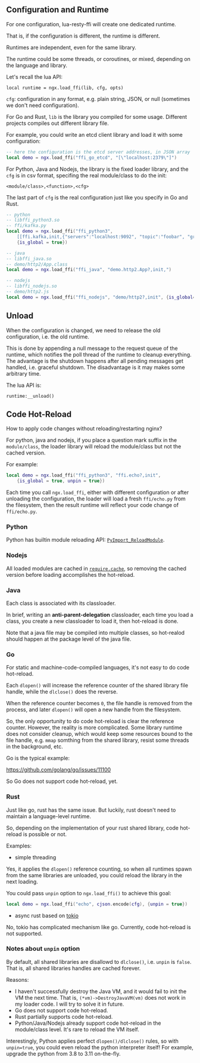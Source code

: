 ## Configuration and Runtime

For one configuration, lua-resty-ffi will create one dedicated runtime.

That is, if the configuration is different, the runtime is different.

Runtimes are independent, even for the same library.

The runtime could be some threads, or coroutines, or mixed, depending on the language and library.

Let's recall the lua API:

`local runtime = ngx.load_ffi(lib, cfg, opts)`

`cfg`: configuration in any format, e.g. plain string, JSON, or null (sometimes we don't need configuration).

For Go and Rust, `lib` is the library you compiled for some usage. Different projects compiles out different library file.

For example, you could write an etcd client library and load it with some configuration:

```lua
-- here the configuration is the etcd server addresses, in JSON array
local demo = ngx.load_ffi("ffi_go_etcd", "[\"localhost:2379\"]")
```

For Python, Java and Nodejs, the library is the fixed loader library, and the `cfg` is in csv format,
specifing the real module/class to do the init:

`<module/class>,<function>,<cfg>`

The last part of `cfg` is the real configuration just like you specify in Go and Rust.

```lua
-- python
-- libffi_python3.so
-- ffi/kafka.py
local demo = ngx.load_ffi("ffi_python3",
    [[ffi.kafka,init,{"servers":"localhost:9092", "topic":"foobar", "group_id": "foobar"}]],
    {is_global = true})

-- java
-- libffi_java.so
-- demo/http2/App.class
local demo = ngx.load_ffi("ffi_java", "demo.http2.App?,init,")

-- nodejs
-- libffi_nodejs.so
-- demo/http2.js
local demo = ngx.load_ffi("ffi_nodejs", "demo/http2?,init", {is_global=true})
```

## Unload

When the configuration is changed, we need to release the old configuration, i.e. the old runtime.

This is done by appending a null message to the request queue of the runtime, which notifies the
poll thread of the runtime to cleanup everything.
The advantage is the shutdown happens after all pending messages get handled, i.e. graceful shutdown.
The disadvantage is it may makes some arbitrary time.

The lua API is:

`runtime:__unload()`

## Code Hot-Reload

How to apply code changes without reloading/restarting nginx?

For python, java and nodejs, if you place a question mark suffix in the `module/class`,
the loader library will reload the module/class but not the cached version.

For example:

```lua
local demo = ngx.load_ffi("ffi_python3", "ffi.echo?,init",
    {is_global = true, unpin = true})
```

Each time you call `ngx.load_ffi`, either with different configuration or after unloading the configuration,
the loader will load a fresh `ffi/echo.py` from the filesystem,
then the result runtime will reflect your code change of `ffi/echo.py`.

### Python

Python has builtin module reloading API: [`PyImport_ReloadModule`](https://docs.python.org/3/c-api/import.html#c.PyImport_ReloadModule).

### Nodejs

All loaded modules are cached in [`require.cache`](https://nodejs.org/api/modules.html#requirecache),
so removing the cached version before loading accomplishes the hot-reload.

### Java

Each class is associated with its classloader.

In brief, writing an **anti-parent-delegation** classloader,
each time you load a class, you create a new classloader to load it,
then hot-reload is done.

Note that a java file may be compiled into multiple classes,
so hot-realod should happen at the package level of the java file.

### Go

For static and machine-code-compiled languages, it's not easy to do code hot-reload.

Each `dlopen()` will increase the reference counter of the shared library file handle,
while the `dlclose()` does the reverse.

When the reference counter becomes `0`, the file handle is removed from the process,
and later `dlopen()` will open a new handle from the filesystem.

So, the only opportunity to do code hot-reload is clear the reference counter.
However, the reality is more complicated. Some library runtime does not consider cleanup,
which would keep some resources bound to the file handle, e.g. `mmap` somthing from the
shared library, resist some threads in the background, etc.

Go is the typical example:

https://github.com/golang/go/issues/11100

So Go does not support code hot-reload, yet.

### Rust

Just like go, rust has the same issue.
But luckily, rust doesn't need to maintain a language-level runtime.

So, depending on the implementation of your rust shared library, code hot-reload is possible or not.

Examples:

* simple threading

Yes, it applies the `dlopen()` reference counting, so when all runtimes spawn from the same libraries are
unloaded, you could reload the library in the next loading.

You could pass `unpin` option to `ngx.load_ffi()` to achieve this goal:

```lua
local demo = ngx.load_ffi("echo", cjson.encode(cfg), {unpin = true})
```

* async rust based on [tokio](https://tokio.rs/)

No, tokio has complicated mechanism like go. Currently, code hot-reload is not supported.

### Notes about `unpin` option

By default, all shared libraries are disallowd to `dlclose()`, i.e. `unpin` is `false`.
That is, all shared libraries handles are cached forever.

Reasons:

* I haven't successfully destroy the Java VM, and it would fail to init the VM the next time.
That is, `(*vm)->DestroyJavaVM(vm)` does not work in my loader code. I will try to solve it in future.
* Go does not support code hot-reload.
* Rust partially supports code hot-reload.
* Python/Java/Nodejs already support code hot-reload in the module/class level. It's rare to reload
the VM itself.

Interestingly, Python applies perfect `dlopen()/dlclose()` rules, so with `unpin=true`, you could even
reload the python interpreter itself! For example, upgrade the python from 3.8 to 3.11 on-the-fly.
